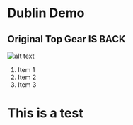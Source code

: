 # Dublin Demo
## Original Top Gear **IS BACK**
![alt text](https://sm.ign.com/t/ign_ap/articlepage/t/top-gear-h/top-gear-host-jeremy-clarkson-suspended-by-bbc_eq6h.1280.jpg)
1. Item 1 
2. Item 2
3. Item 3
# This is a test